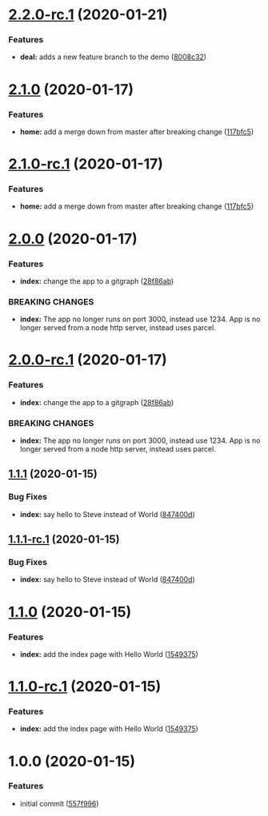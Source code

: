 # [2.2.0-rc.1](https://github.com/stephencsmall/semantic-messiah/compare/v2.1.0...v2.2.0-rc.1) (2020-01-21)


### Features

* **deal:** adds a new feature branch to the demo ([8008c32](https://github.com/stephencsmall/semantic-messiah/commit/8008c3232b557a3ca8f462e36e6eb69cc4a37069))

# [2.1.0](https://github.com/stephencsmall/semantic-messiah/compare/v2.0.0...v2.1.0) (2020-01-17)


### Features

* **home:** add a merge down from master after breaking change ([117bfc5](https://github.com/stephencsmall/semantic-messiah/commit/117bfc572875c8056bb2a622a91d36d8a94a3c9e))

# [2.1.0-rc.1](https://github.com/stephencsmall/semantic-messiah/compare/v2.0.0...v2.1.0-rc.1) (2020-01-17)


### Features

* **home:** add a merge down from master after breaking change ([117bfc5](https://github.com/stephencsmall/semantic-messiah/commit/117bfc572875c8056bb2a622a91d36d8a94a3c9e))

# [2.0.0](https://github.com/stephencsmall/semantic-messiah/compare/v1.1.1...v2.0.0) (2020-01-17)


### Features

* **index:** change the app to a gitgraph ([28f86ab](https://github.com/stephencsmall/semantic-messiah/commit/28f86ab4a7ecb9c33f5f0852718815e08fbdb659))


### BREAKING CHANGES

* **index:** The app no longer runs on port 3000, instead use 1234.  App is no longer served
from a node http server, instead uses parcel.

# [2.0.0-rc.1](https://github.com/stephencsmall/semantic-messiah/compare/v1.1.1...v2.0.0-rc.1) (2020-01-17)


### Features

* **index:** change the app to a gitgraph ([28f86ab](https://github.com/stephencsmall/semantic-messiah/commit/28f86ab4a7ecb9c33f5f0852718815e08fbdb659))


### BREAKING CHANGES

* **index:** The app no longer runs on port 3000, instead use 1234.  App is no longer served
from a node http server, instead uses parcel.

## [1.1.1](https://github.com/stephencsmall/semantic-messiah/compare/v1.1.0...v1.1.1) (2020-01-15)


### Bug Fixes

* **index:** say hello to Steve instead of World ([847400d](https://github.com/stephencsmall/semantic-messiah/commit/847400d3495d4bd1b6c1ac53566950138eeb9462))

## [1.1.1-rc.1](https://github.com/stephencsmall/semantic-messiah/compare/v1.1.0...v1.1.1-rc.1) (2020-01-15)


### Bug Fixes

* **index:** say hello to Steve instead of World ([847400d](https://github.com/stephencsmall/semantic-messiah/commit/847400d3495d4bd1b6c1ac53566950138eeb9462))

# [1.1.0](https://github.com/stephencsmall/semantic-messiah/compare/v1.0.0...v1.1.0) (2020-01-15)


### Features

* **index:** add the index page with Hello World ([1549375](https://github.com/stephencsmall/semantic-messiah/commit/1549375800a0fbfd748dd553ff61dc75dc0d945f))

# [1.1.0-rc.1](https://github.com/stephencsmall/semantic-messiah/compare/v1.0.0...v1.1.0-rc.1) (2020-01-15)


### Features

* **index:** add the index page with Hello World ([1549375](https://github.com/stephencsmall/semantic-messiah/commit/1549375800a0fbfd748dd553ff61dc75dc0d945f))

# 1.0.0 (2020-01-15)


### Features

* initial commit ([557f996](https://github.com/stephencsmall/semantic-messiah/commit/557f996c6c789fb0831eb70f83962c8cbefbbebd))

